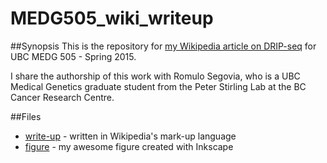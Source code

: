 # MEDG505_wiki_writeup

##Synopsis
This is the repository for [my Wikipedia article on DRIP-seq](https://en.wikipedia.org/wiki/DRIP-seq) for UBC MEDG 505 - Spring 2015.

I share the authorship of this work with Romulo Segovia, who is a UBC Medical Genetics graduate student from the Peter Stirling Lab at the BC Cancer Research Centre.

##Files
* [write-up](drip_seq.txt) - written in Wikipedia's mark-up language
* [figure](drip_seq_work_flow.svg) - my awesome figure created with Inkscape
